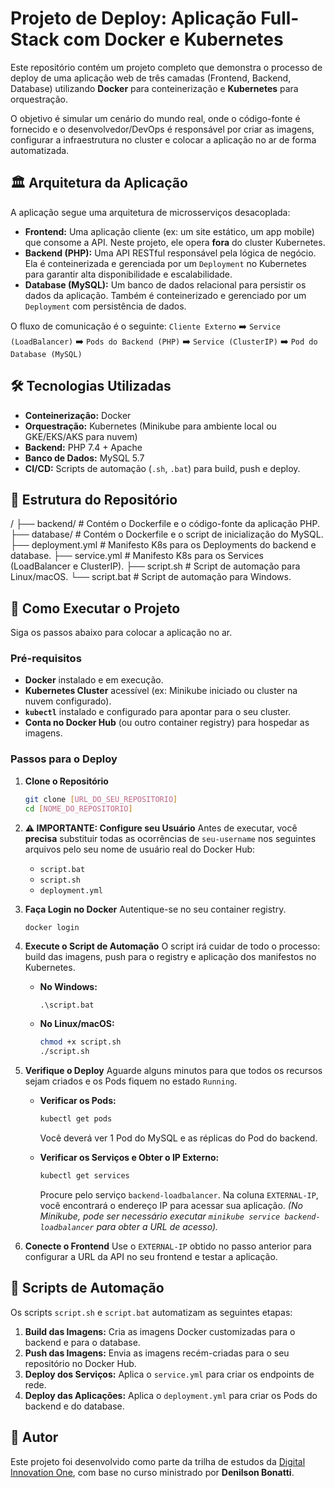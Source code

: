 # Projeto de Deploy: Aplicação Full-Stack com Docker e Kubernetes

Este repositório contém um projeto completo que demonstra o processo de deploy de uma aplicação web de três camadas (Frontend, Backend, Database) utilizando **Docker** para conteinerização e **Kubernetes** para orquestração.

O objetivo é simular um cenário do mundo real, onde o código-fonte é fornecido e o desenvolvedor/DevOps é responsável por criar as imagens, configurar a infraestrutura no cluster e colocar a aplicação no ar de forma automatizada.

## 🏛️ Arquitetura da Aplicação

A aplicação segue uma arquitetura de microsserviços desacoplada:

* **Frontend:** Uma aplicação cliente (ex: um site estático, um app mobile) que consome a API. Neste projeto, ele opera **fora** do cluster Kubernetes.
* **Backend (PHP):** Uma API RESTful responsável pela lógica de negócio. Ela é conteinerizada e gerenciada por um `Deployment` no Kubernetes para garantir alta disponibilidade e escalabilidade.
* **Database (MySQL):** Um banco de dados relacional para persistir os dados da aplicação. Também é conteinerizado e gerenciado por um `Deployment` com persistência de dados.

O fluxo de comunicação é o seguinte:
`Cliente Externo` ➡️ `Service (LoadBalancer)` ➡️ `Pods do Backend (PHP)` ➡️ `Service (ClusterIP)` ➡️ `Pod do Database (MySQL)`

## 🛠️ Tecnologias Utilizadas

* **Conteinerização:** Docker
* **Orquestração:** Kubernetes (Minikube para ambiente local ou GKE/EKS/AKS para nuvem)
* **Backend:** PHP 7.4 + Apache
* **Banco de Dados:** MySQL 5.7
* **CI/CD:** Scripts de automação (`.sh`, `.bat`) para build, push e deploy.

## 📂 Estrutura do Repositório

/
├── backend/         # Contém o Dockerfile e o código-fonte da aplicação PHP.
├── database/        # Contém o Dockerfile e o script de inicialização do MySQL.
├── deployment.yml   # Manifesto K8s para os Deployments do backend e database.
├── service.yml      # Manifesto K8s para os Services (LoadBalancer e ClusterIP).
├── script.sh        # Script de automação para Linux/macOS.
└── script.bat       # Script de automação para Windows.

## 🚀 Como Executar o Projeto

Siga os passos abaixo para colocar a aplicação no ar.

### Pré-requisitos

* **Docker** instalado e em execução.
* **Kubernetes Cluster** acessível (ex: Minikube iniciado ou cluster na nuvem configurado).
* **`kubectl`** instalado e configurado para apontar para o seu cluster.
* **Conta no Docker Hub** (ou outro container registry) para hospedar as imagens.

### Passos para o Deploy

1.  **Clone o Repositório**
    ```bash
    git clone [URL_DO_SEU_REPOSITORIO]
    cd [NOME_DO_REPOSITORIO]
    ```

2.  **⚠️ IMPORTANTE: Configure seu Usuário**
    Antes de executar, você **precisa** substituir todas as ocorrências de `seu-username` nos seguintes arquivos pelo seu nome de usuário real do Docker Hub:
    * `script.bat`
    * `script.sh`
    * `deployment.yml`

3.  **Faça Login no Docker**
    Autentique-se no seu container registry.
    ```bash
    docker login
    ```

4.  **Execute o Script de Automação**
    O script irá cuidar de todo o processo: build das imagens, push para o registry e aplicação dos manifestos no Kubernetes.

    * **No Windows:**
        ```batch
        .\script.bat
        ```
    * **No Linux/macOS:**
        ```bash
        chmod +x script.sh
        ./script.sh
        ```

5.  **Verifique o Deploy**
    Aguarde alguns minutos para que todos os recursos sejam criados e os Pods fiquem no estado `Running`.

    * **Verificar os Pods:**
        ```bash
        kubectl get pods
        ```
        Você deverá ver 1 Pod do MySQL e as réplicas do Pod do backend.

    * **Verificar os Serviços e Obter o IP Externo:**
        ```bash
        kubectl get services
        ```
        Procure pelo serviço `backend-loadbalancer`. Na coluna `EXTERNAL-IP`, você encontrará o endereço IP para acessar sua aplicação.
        *(No Minikube, pode ser necessário executar `minikube service backend-loadbalancer` para obter a URL de acesso).*

6.  **Conecte o Frontend**
    Use o `EXTERNAL-IP` obtido no passo anterior para configurar a URL da API no seu frontend e testar a aplicação.

## 📜 Scripts de Automação

Os scripts `script.sh` e `script.bat` automatizam as seguintes etapas:
1.  **Build das Imagens:** Cria as imagens Docker customizadas para o backend e para o database.
2.  **Push das Imagens:** Envia as imagens recém-criadas para o seu repositório no Docker Hub.
3.  **Deploy dos Serviços:** Aplica o `service.yml` para criar os endpoints de rede.
4.  **Deploy das Aplicações:** Aplica o `deployment.yml` para criar os Pods do backend e do database.

## 👤 Autor

Este projeto foi desenvolvido como parte da trilha de estudos da [Digital Innovation One](https://www.dio.me/), com base no curso ministrado por **Denilson Bonatti**.